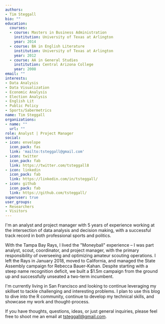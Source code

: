 ```yaml
---
authors:
- Tim Steggall
bio: ""
education:
  courses:
  - course: Masters in Business Administration
    institution: University of Texas at Arlington
    year: 2014
  - course: BA in English Literature
    institution: University of Texas at Arlington
    year: 2012
  - course: AA in General Studies
    institution: Central Arizona College
    year: 2008
email: ""
interests:
- Data Analysis
- Data Visualization
- Economic Analysis
- Election Analysis
- English Lit
- Public Policy
- Sports/Sabermetrics
name: Tim Steggall
organizations:
- name: ""
  url: ""
role: Analyst | Project Manager
social:
- icon: envelope
  icon_pack: fas
  link: 'mailto:tsteggall@gmail.com'
- icon: twitter
  icon_pack: fab
  link: https://twitter.com/tsteggall8
- icon: linkedin
  icon_pack: fab
  link: https://linkedin.com/in/tsteggall/
- icon: github
  icon_pack: fab
  link: https://github.com/tsteggall/
superuser: true
user_groups:
- Researchers
- Visitors
---
```


I'm an analyst and project manager with 5 years of experience working at the intersection of data analysis and decision making, with a successful track record in both professional sports and politics. 

With the Tampa Bay Rays, I lived the "Moneyball" experience – I was part analyst, scout, coordinator, and project manager, with the primary responsibility of overseeing and optimizing amateur scouting operations. I left the Rays in January 2018, moved to California, and managed the State Assembly campaign for Rebecca Bauer-Kahan. Despite starting with a steep name recognition deficit, we built a $1.5m campaign from the ground up and successfully unseated a two-term incumbent.  

I'm currently living in San Francisco and looking to continue leveraging my skillset to tackle challenging and interesting problems. I plan to use this blog to dive into the R community, continue to develop my technical skills, and showcase my work and thought-process. 

If you have thoughts, questions, ideas, or just general inquiries, please feel free to shoot me an email at <tsteggall@gmail.com>.
